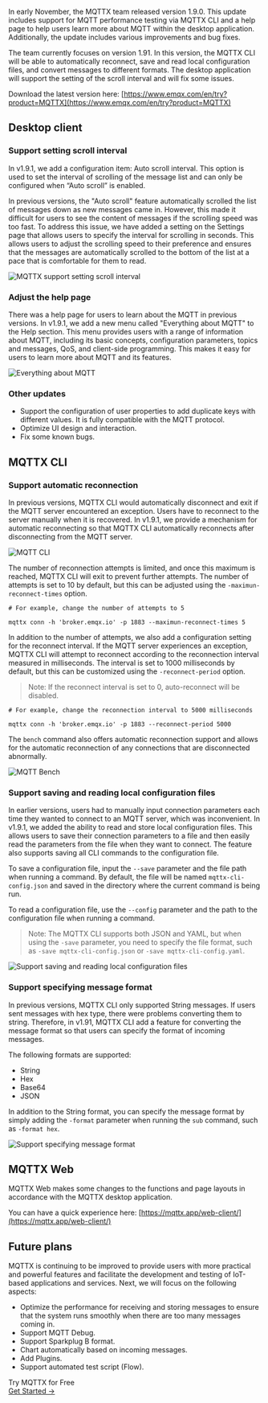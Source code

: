 In early November, the MQTTX team released version 1.9.0. This update includes support for MQTT performance testing via MQTTX CLI and a help page to help users learn more about MQTT within the desktop application. Additionally, the update includes various improvements and bug fixes.

The team currently focuses on version 1.91. In this version, the MQTTX CLI will be able to automatically reconnect, save and read local configuration files, and convert messages to different formats. The desktop application will support the setting of the scroll interval and will fix some issues.

Download the latest version here: [https://www.emqx.com/en/try?product=MQTTX](https://www.emqx.com/en/try?product=MQTTX)  


## Desktop client

### Support setting scroll interval

In v1.9.1, we add a configuration item: Auto scroll interval. This option is used to set the interval of scrolling of the message list and can only be configured when “Auto scroll” is enabled.

In previous versions, the "Auto scroll" feature automatically scrolled the list of messages down as new messages came in. However, this made it difficult for users to see the content of messages if the scrolling speed was too fast. To address this issue, we have added a setting on the Settings page that allows users to specify the interval for scrolling in seconds. This allows users to adjust the scrolling speed to their preference and ensures that the messages are automatically scrolled to the bottom of the list at a pace that is comfortable for them to read.

![MQTTX support setting scroll interval](https://assets.emqx.com/images/8e707db281fbea2e6d40c688c8609ab8.png)

### Adjust the help page

There was a help page for users to learn about the MQTT in previous versions. In v1.9.1, we add a new menu called "Everything about MQTT" to the Help section. This menu provides users with a range of information about MQTT, including its basic concepts, configuration parameters, topics and messages, QoS, and client-side programming. This makes it easy for users to learn more about MQTT and its features.

![Everything about MQTT](https://assets.emqx.com/images/885791166ce022bbf14a819399b5a8c3.png)

### Other updates

- Support the configuration of user properties to add duplicate keys with different values. It is fully compatible with the MQTT protocol.
- Optimize UI design and interaction.
- Fix some known bugs.

## MQTTX CLI

### Support automatic reconnection

In previous versions, MQTTX CLI would automatically disconnect and exit if the MQTT server encountered an exception. Users have to reconnect to the server manually when it is recovered. In v1.9.1, we provide a mechanism for automatic reconnecting so that MQTTX CLI automatically reconnects after disconnecting from the MQTT server.

![MQTT CLI](https://assets.emqx.com/images/5c65e7ea10826afdd4a424bdb2fd2134.png)

The number of reconnection attempts is limited, and once this maximum is reached, MQTTX CLI will exit to prevent further attempts. The number of attempts is set to 10 by default, but this can be adjusted using the `-maximun-reconnect-times` option.

```
# For example, change the number of attempts to 5

mqttx conn -h 'broker.emqx.io' -p 1883 --maximun-reconnect-times 5
```

In addition to the number of attempts, we also add a configuration setting for the reconnect interval. If the MQTT server experiences an exception, MQTTX CLI will attempt to reconnect according to the reconnection interval measured in milliseconds. The interval is set to 1000 milliseconds by default, but this can be customized using the `-reconnect-period` option.

> Note: If the reconnect interval is set to 0, auto-reconnect will be disabled.

```
# For example, change the reconnection interval to 5000 milliseconds

mqttx conn -h 'broker.emqx.io' -p 1883 --reconnect-period 5000
```

The `bench` command also offers automatic reconnection support and allows for the automatic reconnection of any connections that are disconnected abnormally.

![MQTT Bench](https://assets.emqx.com/images/b8cb3a320ddf4fb87feece417917dd67.png)

### Support saving and reading local configuration files

In earlier versions, users had to manually input connection parameters each time they wanted to connect to an MQTT server, which was inconvenient. In v1.9.1, we added the ability to read and store local configuration files. This allows users to save their connection parameters to a file and then easily read the parameters from the file when they want to connect. The feature also supports saving all CLI commands to the configuration file.

To save a configuration file, input the `--save` parameter and the file path when running a command. By default, the file will be named `mqttx-cli-config.json` and saved in the directory where the current command is being run.

To read a configuration file, use the `--config` parameter and the path to the configuration file when running a command.

> Note: The MQTTX CLI supports both JSON and YAML, but when using the `-save` parameter, you need to specify the file format, such as `-save mqttx-cli-config.json` or `-save mqttx-cli-config.yaml`.

![Support saving and reading local configuration files](https://assets.emqx.com/images/12d71f645eea052ad96ec67c8ffc29cd.png)

### Support specifying message format

In previous versions, MQTTX CLI only supported String messages. If users sent messages with hex type, there were problems converting them to string. Therefore, in v1.91, MQTTX CLI add a feature for converting the message format so that users can specify the format of incoming messages.

The following formats are supported:

- String
- Hex
- Base64
- JSON

In addition to the String format, you can specify the message format by simply adding the `-format` parameter when running the `sub` command, such as `-format hex`.

![Support specifying message format](https://assets.emqx.com/images/cc049cd58b28ba0d629cf2e9a2d84d72.png)


## MQTTX Web

MQTTX Web makes some changes to the functions and page layouts in accordance with the MQTTX desktop application.

You can have a quick experience here: [https://mqttx.app/web-client/](https://mqttx.app/web-client/) 

## Future plans

MQTTX is continuing to be improved to provide users with more practical and powerful features and facilitate the development and testing of IoT-based applications and services. Next, we will focus on the following aspects:

- Optimize the performance for receiving and storing messages to ensure that the system runs smoothly when there are too many messages coming in.
- Support MQTT Debug.
- Support Sparkplug B format.
- Chart automatically based on incoming messages.
- Add Plugins.
- Support automated test script (Flow).





<section class="promotion">
    <div>
        Try MQTTX for Free
    </div>
    <a href="https://www.emqx.com/en/try?product=MQTTX" class="button is-gradient px-5">Get Started →</a>
</section>
